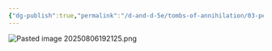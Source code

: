 ```yaml
---
{"dg-publish":true,"permalink":"/d-and-d-5e/tombs-of-annihilation/03-people-of-interest/taban/","noteIcon":"","created":"2025-08-06T12:57:11.608-05:00","updated":"2025-08-20T20:37:55.029-05:00"}
---
```


![Pasted image 20250806192125.png](/img/user/D&D%20-%205e/Tombs%20of%20Annihilation/Image%20Archive/Pasted%20image%2020250806192125.png)